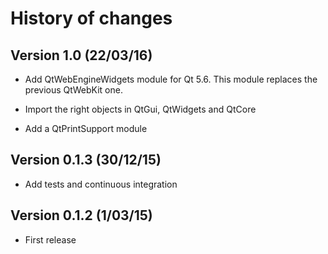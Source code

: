 # History of changes

## Version 1.0 (22/03/16)

* Add QtWebEngineWidgets module for Qt 5.6. This module replaces the previous
  QtWebKit one.

* Import the right objects in QtGui, QtWidgets and QtCore

* Add a QtPrintSupport module

## Version 0.1.3 (30/12/15)

* Add tests and continuous integration

## Version 0.1.2 (1/03/15)

* First release
